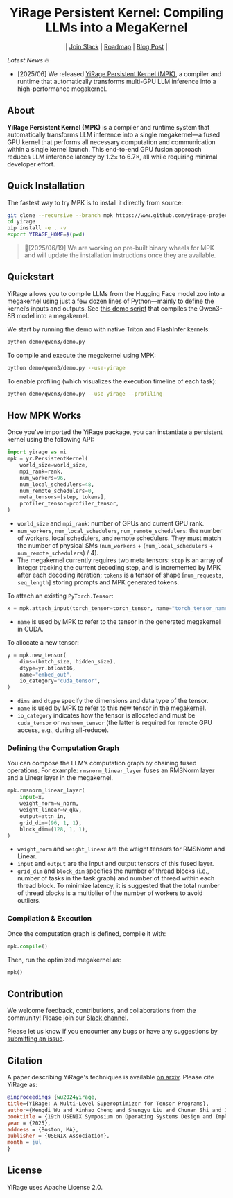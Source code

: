 <div align="center">

# YiRage Persistent Kernel: Compiling LLMs into a MegaKernel
    
| [Join Slack](https://join.slack.com/t/yiragesystem/shared_invite/zt-37reobr1i-SKjxeYF3GXdPDoCvtVbjTQ) | [Roadmap](https://github.com/yirage-project/yirage/issues/325) | [Blog Post](https://zhihaojia.medium.com/compiling-llms-into-a-megakernel-a-path-to-low-latency-inference-cf7840913c17) | 

</div>

*Latest News* 🔥
* [2025/06] We released [YiRage Persistent Kernel (MPK)](https://github.com/yirage-project/yirage/tree/mpk), a compiler and runtime that automatically transforms multi-GPU LLM inference into a high-performance megakernel.

## About

**YiRage Persistent Kernel (MPK)** is a compiler and runtime system that automatically transforms LLM inference into a single megakernel—a fused GPU kernel that performs all necessary computation and communication within a single kernel launch. This end-to-end GPU fusion approach reduces LLM inference latency by 1.2× to 6.7×, all while requiring minimal developer effort.

## Quick Installation

The fastest way to try MPK is to install it directly from source:
```bash
git clone --recursive --branch mpk https://www.github.com/yirage-project/yirage
cd yirage
pip install -e . -v
export YIRAGE_HOME=$(pwd)
```

> 🔧[2025/06/19] We are working on pre-built binary wheels for MPK and will update the installation instructions once they are available.

## Quickstart
YiRage allows you to compile LLMs from the Hugging Face model zoo into a megakernel using just a few dozen lines of Python—mainly to define the kernel’s inputs and outputs. See [this demo script](https://github.com/yirage-project/yirage/blob/mpk/demo/qwen3/demo.py) that compiles the Qwen3-8B model into a megakernel.

We start by running the demo with native Triton and FlashInfer kernels:
```bash
python demo/qwen3/demo.py
```

To compile and execute the megakernel using MPK:
```bash
python demo/qwen3/demo.py --use-yirage
```

To enable profiling (which visualizes the execution timeline of each task):
```bash
python demo/qwen3/demo.py --use-yirage --profiling
```

## How MPK Works
Once you've imported the YiRage package, you can instantiate a persistent kernel using the following API:
```python
import yirage as mi
mpk = yr.PersistentKernel(
    world_size=world_size,
    mpi_rank=rank,
    num_workers=96,
    num_local_schedulers=48,
    num_remote_schedulers=0,
    meta_tensors=[step, tokens],
    profiler_tensor=profiler_tensor,
)
```
* `world_size` and `mpi_rank`: number of GPUs and current GPU rank.
* `num_workers`, `num_local_schedulers`, `num_remote_schedulers`: the number of workers, local schedulers, and remote schedulers. They must match the number of physical SMs (`num_workers` + (`num_local_schedulers` + `num_remote_schedulers`) / 4).
* The megakernel currently requires two meta tensors: `step` is an array of integer tracking the current decoding step, and is incremented by MPK after each decoding iteration; `tokens` is a tensor of shape [`num_requests`, `seq_length`] storing prompts and MPK generated tokens.

To attach an existing `PyTorch.Tensor`:
```python
x = mpk.attach_input(torch_tensor=torch_tensor, name="torch_tensor_name")
```
* `name` is used by MPK to refer to the tensor in the generated megakernel in CUDA.

To allocate a new tensor:
```python
y = mpk.new_tensor(
    dims=(batch_size, hidden_size),
    dtype=yr.bfloat16,
    name="embed_out",
    io_category="cuda_tensor",
)
```
* `dims` and `dtype` specify the dimensions and data type of the tensor. 
* `name` is used by MPK to refer to this new tensor in the megakernel. 
* `io_category` indicates how the tensor is allocated and must be `cuda_tensor` or `nvshmem_tensor` (the latter is required for remote GPU access, e.g., during all-reduce).

### Defining the Computation Graph
You can compose the LLM’s computation graph by chaining fused operations. For example: `rmsnorm_linear_layer` fuses an RMSNorm layer and a Linear layer in the megakernel.
```python
mpk.rmsnorm_linear_layer(
    input=x,
    weight_norm=w_norm,
    weight_linear=w_qkv,
    output=attn_in,
    grid_dim=(96, 1, 1),
    block_dim=(128, 1, 1),
)
```
* `weight_norm` and `weight_linear` are the weight tensors for RMSNorm and Linear.
* `input` and `output` are the input and output tensors of this fused layer. 
* `grid_dim` and `block_dim` specifies the number of thread blocks (i.e., number of tasks in the task graph) and number of thread within each thread block. To minimize latency, it is suggested that the total number of thread blocks is a multiplier of the number of workers to avoid outliers.

### Compilation & Execution
Once the computation graph is defined, compile it with:
```python
mpk.compile()
```
Then, run the optimized megakernel as:
```python
mpk()
```

## Contribution
We welcome feedback, contributions, and collaborations from the community! Please join our [Slack channel](https://join.slack.com/t/yirage-ag11870/shared_invite/zt-37reobr1i-SKjxeYF3GXdPDoCvtVbjTQ).

Please let us know if you encounter any bugs or have any suggestions by [submitting an issue](https://github.com/yirage-project/yirage/issues).

## Citation
A paper describing YiRage's techniques is available [on arxiv](https://arxiv.org/abs/2405.05751). Please cite YiRage as:

``` bibtex
@inproceedings {wu2024yirage,
title={YiRage: A Multi-Level Superoptimizer for Tensor Programs}, 
author={Mengdi Wu and Xinhao Cheng and Shengyu Liu and Chunan Shi and Jianan Ji and Kit Ao and Praveen Velliengiri and Xupeng Miao and Oded Padon and Zhihao Jia},
booktitle = {19th USENIX Symposium on Operating Systems Design and Implementation (OSDI 25)},
year = {2025},
address = {Boston, MA},
publisher = {USENIX Association},
month = jul
}
```

## License
YiRage uses Apache License 2.0.
